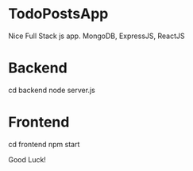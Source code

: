 # TodoPostsApp
Nice Full Stack js app. MongoDB, ExpressJS, ReactJS

# Backend
cd backend
node server.js

# Frontend
cd frontend
npm start

Good Luck!
